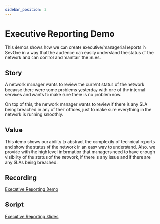 ```yaml
---
sidebar_position: 3
---
```


# Executive Reporting Demo

This demos shows how we can create executive/managerial reports in SevOne in a way that the audience can easily understand the status of the network and can control and maintain the SLAs.

## Story
A network manager wants to review the current status of the network because there were some problems yesterday with one of the internal services and wants to make sure there is no problem now.

On top of this, the network manager wants to review if there is any SLA being breached in any of their offices, just to make sure everything in the network is running smoothly.

## Value
This demo shows our ability to abstract the complexity of technical reports and show the status of the network in an easy way to understand. Also, we provide with the high level information that managers need to have enough visibility of the status of the network, if there is any issue and if there are any SLAs being breached.

## Recording

[Executive Reporting Demo](https://ibm.seismic.com/app?ContentId=47869caf-c699-40ff-9413-9dca21f83ef7#/doccenter/861ea1fd-99e0-44d7-9135-85412e5c28d1/doc/%252Fdd3359e5f7-a856-a91b-7688-41024b2ac637%252FdfNTY4NmVhOWItY2RkNS04ZWY3LTZkNzItZTQwZjczMWUyMjk1%252CPT0%253D%252CQXV0b21hdGlvbg%253D%253D%252FdfNDRmODBlMzMtY2ViMC0zMDI1LTVhNDEtNzg2OTg4MWVmZDBl%252CPT0%253D%252CU2V2T25l%252FdfOTRiYmU4NTQtNWY4NC03Y2QyLWZjYWUtOGIxYmFmZjkyZThk%252CPT0%253D%252CU2VsbGVyIGVuYWJsZW1lbnQ%253D%252Flfacce6f5c-661c-400e-9a73-a1b834a5999e//?mode=view&parentPath=sessionStorage)

## Script

[Executive Reporting Slides](https://ibm.seismic.com/app?ContentId=47869caf-c699-40ff-9413-9dca21f83ef7#/doccenter/861ea1fd-99e0-44d7-9135-85412e5c28d1/doc/%252Fdd3359e5f7-a856-a91b-7688-41024b2ac637%252FdfNTY4NmVhOWItY2RkNS04ZWY3LTZkNzItZTQwZjczMWUyMjk1%252CPT0%253D%252CQXV0b21hdGlvbg%253D%253D%252FdfNDRmODBlMzMtY2ViMC0zMDI1LTVhNDEtNzg2OTg4MWVmZDBl%252CPT0%253D%252CU2V2T25l%252FdfOTRiYmU4NTQtNWY4NC03Y2QyLWZjYWUtOGIxYmFmZjkyZThk%252CPT0%253D%252CU2VsbGVyIGVuYWJsZW1lbnQ%253D%252Flf30f9b68b-6208-496e-a26b-4feb7079f4d6//?mode=view&parentPath=sessionStorage)
